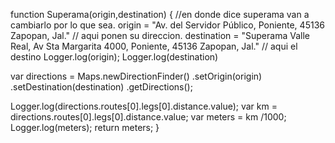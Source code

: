 function Superama(origin,destination) { //en donde dice superama van a cambiarlo por lo que sea.
  origin = "Av. del Servidor Público, Poniente, 45136 Zapopan, Jal." // aqui ponen su direccion.
  destination = "Superama Valle Real, Av Sta Margarita 4000, Poniente, 45136 Zapopan, Jal." // aqui el destino
  Logger.log(origin);
  Logger.log(destination)
  
  var directions = Maps.newDirectionFinder()
 .setOrigin(origin)
 .setDestination(destination)
 .getDirections();
 
  Logger.log(directions.routes[0].legs[0].distance.value);
  var km = directions.routes[0].legs[0].distance.value;
  var meters = km /1000;
  Logger.log(meters);
  return meters;
 }
